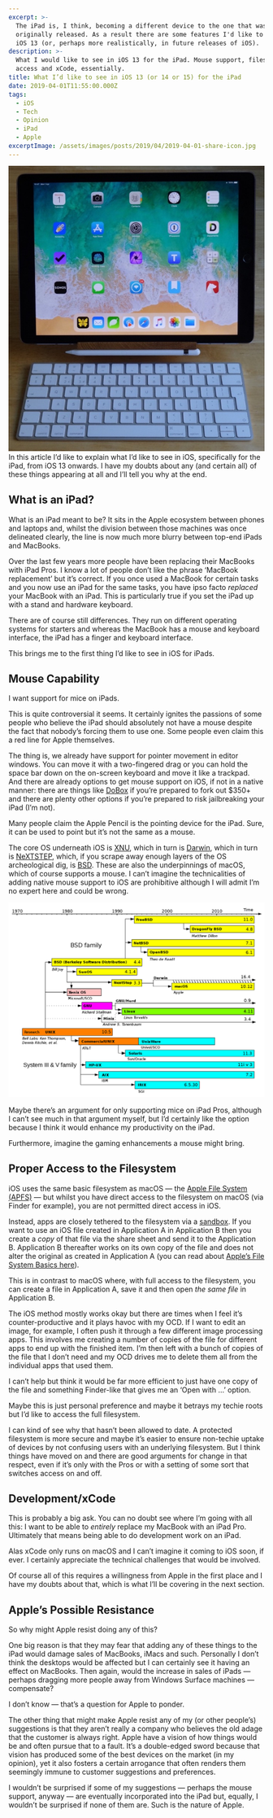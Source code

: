 ```yaml
---
excerpt: >-
  The iPad is, I think, becoming a different device to the one that was
  originally released. As a result there are some features I'd like to see in
  iOS 13 (or, perhaps more realistically, in future releases of iOS).
description: >-
  What I would like to see in iOS 13 for the iPad. Mouse support, filesystem
  access and xCode, essentially.
title: What I’d like to see in iOS 13 (or 14 or 15) for the iPad
date: 2019-04-01T11:55:00.000Z
tags:
  - iOS
  - Tech
  - Opinion
  - iPad
  - Apple
excerptImage: /assets/images/posts/2019/04/2019-04-01-share-icon.jpg
---
```

![iPad and keyboard.](/assets/images/posts/2019/04/2019-04-01-ipad-and-keyboard.jpg "class=s50 left|@itemprop=image")
In this article I’d like to explain what I’d like to see in iOS, specifically for the iPad, from iOS 13 onwards. I have my doubts about any (and certain all) of these things appearing at all and I’ll tell you why at the end.

## What is an iPad?

What is an iPad meant to be? It sits in the Apple ecosystem between phones and laptops and, whilst the division between those machines was once delineated clearly, the line is now much more blurry between top-end iPads and MacBooks.

Over the last few years more people have been replacing their MacBooks with iPad Pros. I know a lot of people don’t like the phrase ‘MacBook replacement’ but it’s correct. If you once used a MacBook for certain tasks and you now use an iPad for the same tasks, you have ipso facto _replaced_ your MacBook with an iPad. This is particularly true if you set the iPad up with a stand and hardware keyboard.

There are of course still differences. They run on different operating systems for starters and whereas the MacBook has a mouse and keyboard interface, the iPad has a finger and keyboard interface.

This brings me to the first thing I’d like to see in iOS for iPads.

## Mouse Capability

I want support for mice on iPads.

This is quite controversial it seems. It certainly ignites the passions of some people who believe the iPad should absolutely not have a mouse despite the fact that nobody’s forcing them to use one. Some people even claim this a red line for Apple themselves.

The thing is, we already have support for pointer movement in editor windows. You can move it with a two-fingered drag or you can hold the space bar down on the on-screen keyboard and move it like a trackpad. And there are already options to get mouse support on iOS, if not in a native manner: there are things like [DoBox](https://dobox.com) if you’re prepared to fork out $350+ and there are plenty other options if you’re prepared to risk jailbreaking your iPad (I’m not).

Many people claim the Apple Pencil is the pointing device for the iPad. Sure, it can be used to point but it’s not the same as a mouse.

The core OS underneath iOS is [XNU](https://en.wikipedia.org/wiki/XNU), which in turn is [Darwin](https://en.wikipedia.org/wiki/Darwin_(operating_system)),  which in turn is [NeXTSTEP](https://en.wikipedia.org/wiki/NeXTSTEP), which, if you scrape away enough layers of the OS archeological dig, is [BSD](https://en.wikipedia.org/wiki/Berkeley_Software_Distribution). These are also the underpinnings of macOS, which of course supports a mouse. I can’t imagine the technicalities of adding native mouse support to iOS are prohibitive although I will admit I’m no expert here and could be wrong.

![Unix timeline.](/assets/images/posts/2019/04/2019-04-01-unix-timeline.png "@itemprop=image")

Maybe there’s an argument for only supporting mice on iPad Pros, although I can’t see much in that argument myself, but I’d certainly like the option because I think it would enhance my productivity on the iPad. 

Furthermore, imagine the gaming enhancements a mouse might bring.

## Proper Access to the Filesystem

iOS uses the same basic filesystem as macOS — the [Apple File System (APFS)](https://en.wikipedia.org/wiki/Apple_File_System) — but whilst you have direct access to the filesystem on macOS (via Finder for example), you are not permitted direct access in iOS.

Instead, apps are closely tethered to the filesystem via a [sandbox](https://en.wikipedia.org/wiki/Sandbox_(computer_security)). If you want to use an iOS file created in Application A in Application B then you create a _copy_ of that file via the share sheet and send it to the Application B. Application B thereafter works on its own copy of the file and does not alter the original as created in Application A (you can read about [Apple’s File System Basics here](https://developer.apple.com/library/archive/documentation/FileManagement/Conceptual/FileSystemProgrammingGuide/FileSystemOverview/FileSystemOverview.html)).

This is in contrast to macOS where, with full access to the filesystem, you can create a file in Application A, save it and then open _the same file_ in Application B.

The iOS method mostly works okay but there are times when I feel it’s counter-productive and it plays havoc with my OCD. If I want to edit an image, for example, I often push it through a few different image processing apps. This involves me creating a number of copies of the file for different apps to end up with the finished item. I’m then left with a bunch of copies of the file that I don’t need and my OCD drives me to delete them all from the individual apps that used them.

I can’t help but think it would be far more efficient to just have one copy of the file and something Finder-like that gives me an ‘Open with …’ option.

Maybe this is just personal preference and maybe it betrays my techie roots but I’d like to access the full filesystem.

I can kind of see why that hasn’t been allowed to date. A protected filesystem is more secure and maybe it’s easier to ensure non-techie uptake of devices by not confusing users with an underlying filesystem. But I think things have moved on and there are good arguments for change in that respect, even if it’s only with the Pros or with a setting of some sort that switches access on and off.

## Development/xCode

This is probably a big ask. You can no doubt see where I’m going with all this: I want to be able to _entirely_ replace my MacBook with an iPad Pro. Ultimately that means being able to do development work on an iPad. 

Alas xCode only runs on macOS and I can’t imagine it coming to iOS soon, if ever. I certainly appreciate the technical challenges that would be involved.

Of course all of this requires a willingness from Apple in the first place and I have my doubts about that, which is what I’ll be covering in the next section.

## Apple’s Possible Resistance

So why might Apple resist doing any of this? 

One big reason is that they may fear that adding any of these things to the iPad would damage sales of MacBooks, iMacs and such. Personally I don’t think the desktops would be affected but I can certainly see it having an effect on MacBooks. Then again, would the increase in sales of iPads — perhaps dragging more people away from Windows Surface machines — compensate?

I don’t know — that’s a question for Apple to ponder. 

The other thing that might make Apple resist any of my (or other people’s) suggestions is that they aren’t really a company who believes the old adage that the customer is always right. Apple have a vision of how things would be and often pursue that to a fault. It’s a double-edged sword because that vision has produced some of the best devices on the market (in my opinion), yet it also fosters a certain arrogance that often renders them seemingly immune to customer suggestions and preferences.

I wouldn’t be surprised if some of my suggestions — perhaps the mouse support, anyway — are eventually incorporated into the iPad but, equally, I wouldn’t be surprised if none of them are. Such is the nature of Apple.

